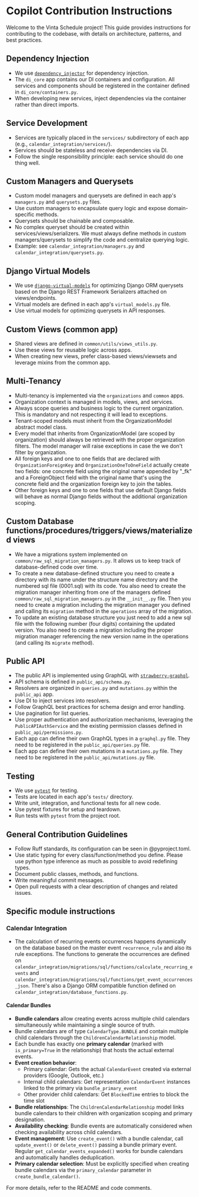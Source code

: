 # Copilot Contribution Instructions

Welcome to the Vinta Schedule project! This guide provides instructions for contributing to the codebase, with details on architecture, patterns, and best practices.

## Dependency Injection
- We use [`dependency_injector`](https://python-dependency-injector.ets-labs.org/) for dependency injection.
- The `di_core` app contains our DI containers and configuration. All services and components should be registered in the container defined in `di_core/containers.py`.
- When developing new services, inject dependencies via the container rather than direct imports.

## Service Development
- Services are typically placed in the `services/` subdirectory of each app (e.g., `calendar_integration/services/`).
- Services should be stateless and receive dependencies via DI.
- Follow the single responsibility principle: each service should do one thing well.

## Custom Managers and Querysets
- Custom model managers and querysets are defined in each app's `managers.py` and `querysets.py` files.
- Use custom managers to encapsulate query logic and expose domain-specific methods.
- Querysets should be chainable and composable.
- No complex queryset should be created within services/views/serializers. We must always define methods in custom managers/querysets to simplify the code and centralize querying logic.
- Example: see `calendar_integration/managers.py` and `calendar_integration/querysets.py`.

## Django Virtual Models
- We use [`django-virtual-models`](https://github.com/vintasoftware/django-virtual-models) for optimizing Django ORM querysets based on the Django REST Framework Serializers attached on views/endpoints. 
- Virtual models are defined in each app's `virtual_models.py` file.
- Use virtual models for optimizing querysets in API responses. 

## Custom Views (common app)
- Shared views are defined in `common/utils/views_utils.py`.
- Use these views for reusable logic across apps.
- When creating new views, prefer class-based views/viewsets and leverage mixins from the common app.

## Multi-Tenancy
- Multi-tenancy is implemented via the `organizations` and `common` apps.
- Organization context is managed in models, views, and services.
- Always scope queries and business logic to the current organization. This is mandatory and not respecting it will lead to exceptions.
- Tenant-scoped models must inherit from the OrganizationModel abstract model class.
- Every model that inherits from OrganizationModel (are scoped by organization) should always be retrieved with the proper organization filters. The model manager will raise exceptions in case the we don't filter by organization.
- All foreign keys and one to one fields that are declared with `OrganizationForeignKey` and `OrganizationOneToOneField` actually create two fields: one concrete field using the original name appended by "_fk" and a ForeignObject field with the original name that's using the concrete field and the organization foreign key to join the tables.
- Other foreign keys and one to one fields that use default Django fields will behave as normal Django fields without the additional organization scoping.

## Custom Database functions/procedures/triggers/views/materialized views
- We have a migrations system implemented on `common/raw_sql_migration_managers.py`. It allows us to keep track of database-defined code over time.
- To create a new database-defined structure you need to create a directory with its name under the structure name directory and the numbered sql file (0001.sql) with its code. You also need to create the migration manager inheriting from one of the managers defined `common/raw_sql_migration_managers.py` in the `__init__.py` file. Then you need to create a migration including the migration manager you defined and calling its `migration` method in the `operations` array of the migration.
- To update an existing database structure you just need to add a new sql file  with the following number (four digits) containing the updated version. You also need to create a migration including the proper migration manager referencing the new version name in the operations (and calling its `migrate` method).

## Public API
- The public API is implemented using GraphQL with [`strawberry-graphql`](https://strawberry.rocks/).
- API schema is defined in `public_api/schema.py`.
- Resolvers are organized in `queries.py` and `mutations.py` within the `public_api` app.
- Use DI to inject services into resolvers.
- Follow GraphQL best practices for schema design and error handling.
- Use pagination for list queries.
- Use proper authentication and authorization mechanisms, leveraging the `PublicAPIAuthService` and the existing permission classes defined in `public_api/permissions.py`.
- Each app can define their own GraphQL types in a `graphql.py` file. They need to be registered in the `public_api/queries.py` file.
- Each app can define their own mutations in a `mutations.py` file. They need to be registered in the `public_api/mutations.py` file.

## Testing
- We use [`pytest`](https://docs.pytest.org/) for testing.
- Tests are located in each app's `tests/` directory.
- Write unit, integration, and functional tests for all new code.
- Use pytest fixtures for setup and teardown.
- Run tests with `pytest` from the project root.

## General Contribution Guidelines
- Follow Ruff standards, its configuration can be seen in @pyproject.toml.
- Use static typing for every class/function/method you define. Please use python type inference as much as possible to avoid redefining types.
- Document public classes, methods, and functions.
- Write meaningful commit messages.
- Open pull requests with a clear description of changes and related issues.

## Specific module instructions

### Calendar Integration
- The calculation of recurring events occurrences happens dynamically on the database based on the master event `recurrence_rule` and also its rule exceptions. The functions to generate the occurrences are defined on `calendar_integration/migrations/sql/functions/calculate_recurring_events` and `calendar_integration/migrations/sql/functions/get_event_occurrences_json`. There's also a Django ORM compatible function defined on  `calendar_integration/database_functions.py`.

#### Calendar Bundles
- **Bundle calendars** allow creating events across multiple child calendars simultaneously while maintaining a single source of truth.
- Bundle calendars are of type `CalendarType.BUNDLE` and contain multiple child calendars through the `ChildrenCalendarRelationship` model.
- Each bundle has exactly one **primary calendar** (marked with `is_primary=True` in the relationship) that hosts the actual external events.
- **Event creation behavior**:
  - Primary calendar: Gets the actual `CalendarEvent` created via external providers (Google, Outlook, etc.)
  - Internal child calendars: Get representation `CalendarEvent` instances linked to the primary via `bundle_primary_event`
  - Other provider child calendars: Get `BlockedTime` entries to block the time slot
- **Bundle relationships**: The `ChildrenCalendarRelationship` model links bundle calendars to their children with organization scoping and primary designation.
- **Availability checking**: Bundle events are automatically considered when checking availability across child calendars.
- **Event management**: Use `create_event()` with a bundle calendar, call `update_event()` or `delete_event()` passing a bundle primary event. Regular `get_calendar_events_expanded()` works for bundle calendars and automatically handles deduplication.
- **Primary calendar selection**: Must be explicitly specified when creating bundle calendars via the `primary_calendar` parameter in `create_bundle_calendar()`.

For more details, refer to the README and code comments.